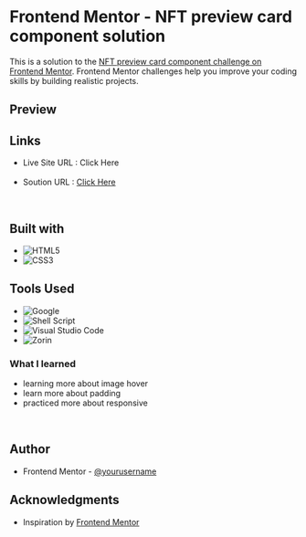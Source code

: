 # Frontend Mentor - NFT preview card component solution

This is a solution to the [NFT preview card component challenge on Frontend Mentor](https://www.frontendmentor.io/challenges/nft-preview-card-component-SbdUL_w0U). Frontend Mentor challenges help you improve your coding skills by building realistic projects. <br>
## Preview<br>

## Links
<ul>
  <li>Live Site URL : <a href="https://0xabdul.github.io/NFT-preview-card-component/"></a>Click Here</li><br>
  <li>Soution URL : <a href="https://www.frontendmentor.io/solutions/nft-preview-card-component-fKo8PP6Qkf">Click Here</a></li>
      </ul><br>

## Built with
- ![HTML5](https://img.shields.io/badge/html5-%23E34F26.svg?style=for-the-badge&logo=html5&logoColor=white)   
- ![CSS3](https://img.shields.io/badge/css3-%231572B6.svg?style=for-the-badge&logo=css3&logoColor=white)   <br>
## Tools Used
- ![Google](https://img.shields.io/badge/google-4285F4?style=for-the-badge&logo=google&logoColor=white)   
- ![Shell Script](https://img.shields.io/badge/Terminal-%23121011.svg?style=for-the-badge&logo=gnu-bash&logoColor=white)  
- ![Visual Studio Code](https://img.shields.io/badge/Visual%20Studio%20Code-0078d7.svg?style=for-the-badge&logo=visual-studio-code&logoColor=white)  
- ![Zorin](https://img.shields.io/badge/Zorin%20Linux-1793D1?logo=zorin-linux&logoColor=fff&style=for-the-badge)<br>



### What I learned
<ul>
  <li>learning more about image hover</li>
  <li>learn more about padding</li>
  <li> practiced more about responsive</li>
  </ul><br>



## Author

- Frontend Mentor - [@yourusername](https://www.frontendmentor.io/oxabdul)<br>


## Acknowledgments
<ul>
  <li>Inspiration by <a href="https://www.frontendmentor.io/home">Frontend Mentor</a></li>

